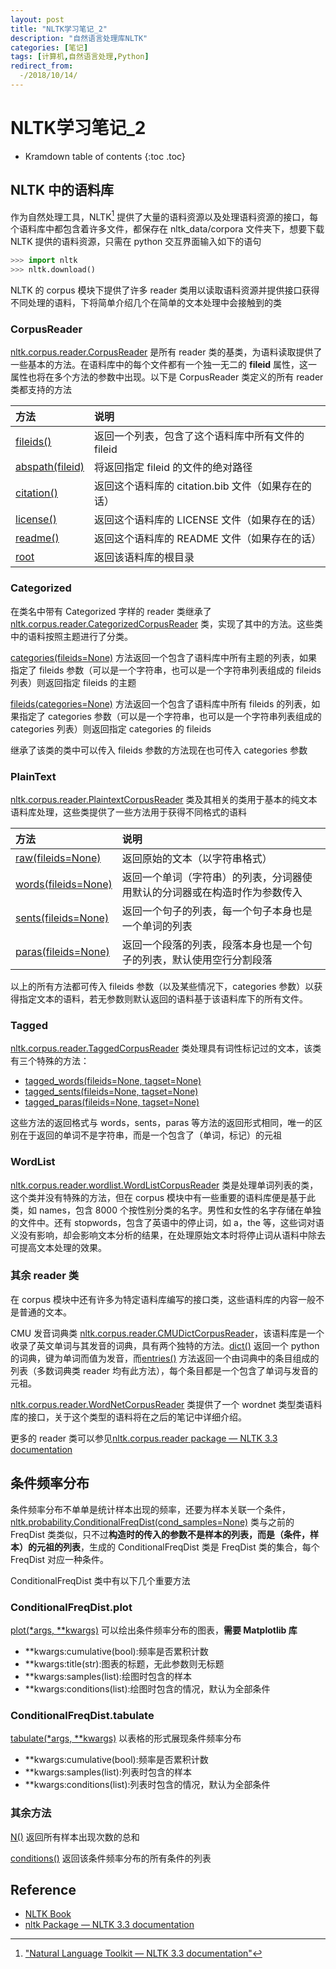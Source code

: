 ```yaml
---
layout: post
title: "NLTK学习笔记_2"
description: "自然语言处理库NLTK"
categories: [笔记]
tags: [计算机,自然语言处理,Python]
redirect_from:
  -/2018/10/14/
---
```


# NLTK学习笔记_2

* Kramdown table of contents
{:toc .toc}

## NLTK 中的语料库

作为自然处理工具，NLTK[^1] 提供了大量的语料资源以及处理语料资源的接口，每个语料库中都包含着许多文件，都保存在 nltk_data/corpora 文件夹下，想要下载 NLTK 提供的语料资源，只需在 python 交互界面输入如下的语句

```py
>>> import nltk
>>> nltk.download()
```

NLTK 的 corpus 模块下提供了许多 reader 类用以读取语料资源并提供接口获得不同处理的语料，下将简单介绍几个在简单的文本处理中会接触到的类

### CorpusReader

[nltk.corpus.reader.CorpusReader][CorpusReader] 是所有 reader 类的基类，为语料读取提供了一些基本的方法。在语料库中的每个文件都有一个独一无二的 **fileid** 属性，这一属性也将在多个方法的参数中出现。以下是 CorpusReader 类定义的所有 reader 类都支持的方法

|方法|说明|
|:-|:-|
|[fileids()][fileids_1]|返回一个列表，包含了这个语料库中所有文件的 fileid|
|[abspath(fileid)][abspath]|将返回指定 fileid 的文件的绝对路径|
|[citation()][citation]|返回这个语料库的 citation.bib 文件（如果存在的话）|
|[license()][license]|返回这个语料库的 LICENSE 文件（如果存在的话）|
|[readme()][readme]|返回这个语料库的 README 文件（如果存在的话）|
|[root][root]|返回该语料库的根目录|

### Categorized

在类名中带有 Categorized 字样的 reader 类继承了 [nltk.corpus.reader.CategorizedCorpusReader][Categorized] 类，实现了其中的方法。这些类中的语料按照主题进行了分类。

[categories(fileids=None)][categories] 方法返回一个包含了语料库中所有主题的列表，如果指定了 fileids 参数（可以是一个字符串，也可以是一个字符串列表组成的 fileids 列表）则返回指定 fileids 的主题

[fileids(categories=None)][fileids_2] 方法返回一个包含了语料库中所有 fileids 的列表，如果指定了 categories 参数（可以是一个字符串，也可以是一个字符串列表组成的 categories 列表）则返回指定 categories 的 fileids

继承了该类的类中可以传入 fileids 参数的方法现在也可传入 categories 参数

### PlainText

[nltk.corpus.reader.PlaintextCorpusReader][PlainText] 类及其相关的类用于基本的纯文本语料库处理，这些类提供了一些方法用于获得不同格式的语料

|方法|说明|
|:-|:-|
|[raw(fileids=None)][raw]|返回原始的文本（以字符串格式）|
|[words(fileids=None)][words]|返回一个单词（字符串）的列表，分词器使用默认的分词器或在构造时作为参数传入|
|[sents(fileids=None)][sents]|返回一个句子的列表，每一个句子本身也是一个单词的列表|
|[paras(fileids=None)][paras]|返回一个段落的列表，段落本身也是一个句子的列表，默认使用空行分割段落|

以上的所有方法都可传入 fileids 参数（以及某些情况下，categories 参数）以获得指定文本的语料，若无参数则默认返回的语料基于该语料库下的所有文件。

### Tagged

[nltk.corpus.reader.TaggedCorpusReader][Tagged] 类处理具有词性标记过的文本，该类有三个特殊的方法：

* [tagged_words(fileids=None, tagset=None)][t_words]
* [tagged_sents(fileids=None, tagset=None)][t_sents]
* [tagged_paras(fileids=None, tagset=None)][t_paras]

这些方法的返回格式与 words，sents，paras 等方法的返回形式相同，唯一的区别在于返回的单词不是字符串，而是一个包含了（单词，标记）的元祖

### WordList

[nltk.corpus.reader.wordlist.WordListCorpusReader][WordList] 类是处理单词列表的类，这个类并没有特殊的方法，但在 corpus 模块中有一些重要的语料库便是基于此类，如 names，包含 8000 个按性别分类的名字。男性和女性的名字存储在单独的文件中。还有 stopwords，包含了英语中的停止词，如 a，the 等，这些词对语义没有影响，却会影响文本分析的结果，在处理原始文本时将停止词从语料中除去可提高文本处理的效果。

### 其余 reader 类

在 corpus 模块中还有许多为特定语料库编写的接口类，这些语料库的内容一般不是普通的文本。

CMU 发音词典类 [nltk.corpus.reader.CMUDictCorpusReader][cmu]，该语料库是一个收录了英文单词与其发音的词典，具有两个独特的方法。[dict()][dict] 返回一个 python 的词典，键为单词而值为发音，而[entries()][entries] 方法返回一个由词典中的条目组成的列表（多数词典类 reader 均有此方法），每个条目都是一个包含了单词与发音的元祖。

[nltk.corpus.reader.WordNetCorpusReader][wordnet] 类提供了一个 wordnet 类型类语料库的接口，关于这个类型的语料将在之后的笔记中详细介绍。

更多的 reader 类可以参见[nltk.corpus.reader package — NLTK 3.3 documentation][reader]

## 条件频率分布

条件频率分布不单单是统计样本出现的频率，还要为样本关联一个条件，[nltk.probability.ConditionalFreqDist(cond_samples=None)][ConditionalFreqDist] 类与之前的 FreqDist 类类似，只不过**构造时的传入的参数不是样本的列表，而是（条件，样本）的元祖的列表**，生成的 ConditionalFreqDist 类是 FreqDist 类的集合，每个 FreqDist 对应一种条件。

ConditionalFreqDist 类中有以下几个重要方法

### ConditionalFreqDist.plot

[plot(\*args, \*\*kwargs)][cfd_plot] 可以绘出条件频率分布的图表，**需要 Matplotlib 库**

* \*\*kwargs:cumulative(bool):频率是否累积计数
* \*\*kwargs:title(str):图表的标题，无此参数则无标题
* \*\*kwargs:samples(list):绘图时包含的样本
* \*\*kwargs:conditions(list):绘图时包含的情况，默认为全部条件

### ConditionalFreqDist.tabulate

[tabulate(\*args, \*\*kwargs)][tabulate] 以表格的形式展现条件频率分布

* \*\*kwargs:cumulative(bool):频率是否累积计数
* \*\*kwargs:samples(list):列表时包含的样本
* \*\*kwargs:conditions(list):列表时包含的情况，默认为全部条件

### 其余方法

[N()][N] 返回所有样本出现次数的总和

[conditions()][conditions] 返回该条件频率分布的所有条件的列表

## Reference

* [NLTK Book](http://www.nltk.org/book/)
* [nltk Package — NLTK 3.3 documentation](http://www.nltk.org/api/nltk.html)

[^1]:["Natural Language Toolkit — NLTK 3.3 documentation"](https://www.nltk.org/)

[CorpusReader]:https://www.nltk.org/api/nltk.corpus.reader.html#nltk.corpus.reader.CorpusReader
[abspath]:https://www.nltk.org/api/nltk.corpus.reader.html#nltk.corpus.reader.CorpusReader.abspath
[citation]:https://www.nltk.org/api/nltk.corpus.reader.html#nltk.corpus.reader.CorpusReader.citation
[fileids_1]:https://www.nltk.org/api/nltk.corpus.reader.html#nltk.corpus.reader.CorpusReader.fileids
[license]:https://www.nltk.org/api/nltk.corpus.reader.html#nltk.corpus.reader.CorpusReader.license
[readme]:https://www.nltk.org/api/nltk.corpus.reader.html#nltk.corpus.reader.CorpusReader.readme
[root]:https://www.nltk.org/api/nltk.corpus.reader.html#nltk.corpus.reader.CorpusReader.root
[Categorized]:https://www.nltk.org/api/nltk.corpus.reader.html#nltk.corpus.reader.CategorizedCorpusReader
[categories]:https://www.nltk.org/api/nltk.corpus.reader.html#nltk.corpus.reader.CategorizedCorpusReader.categories
[fileids_2]:https://www.nltk.org/api/nltk.corpus.reader.html#nltk.corpus.reader.CategorizedCorpusReader.fileids
[PlainText]:https://www.nltk.org/api/nltk.corpus.reader.html#nltk.corpus.reader.PlaintextCorpusReader
[raw]:https://www.nltk.org/api/nltk.corpus.reader.html#nltk.corpus.reader.PlaintextCorpusReader.raw
[words]:https://www.nltk.org/api/nltk.corpus.reader.html#nltk.corpus.reader.PlaintextCorpusReader.words
[sents]:https://www.nltk.org/api/nltk.corpus.reader.html#nltk.corpus.reader.PlaintextCorpusReader.sents
[paras]:https://www.nltk.org/api/nltk.corpus.reader.html#nltk.corpus.reader.PlaintextCorpusReader.paras
[Tagged]:https://www.nltk.org/api/nltk.corpus.reader.html#nltk.corpus.reader.TaggedCorpusReader
[t_words]:https://www.nltk.org/api/nltk.corpus.reader.html#nltk.corpus.reader.TaggedCorpusReader.tagged_words
[t_sents]:https://www.nltk.org/api/nltk.corpus.reader.html#nltk.corpus.reader.TaggedCorpusReader.tagged_sents
[t_paras]:https://www.nltk.org/api/nltk.corpus.reader.html#nltk.corpus.reader.TaggedCorpusReader.tagged_paras
[cmu]:https://www.nltk.org/api/nltk.corpus.reader.html#nltk.corpus.reader.CMUDictCorpusReader
[dict]:https://www.nltk.org/api/nltk.corpus.reader.html#nltk.corpus.reader.CMUDictCorpusReader.dict
[entries]:https://www.nltk.org/api/nltk.corpus.reader.html#nltk.corpus.reader.CMUDictCorpusReader.entries
[WordList]:https://www.nltk.org/api/nltk.corpus.reader.html#nltk.corpus.reader.wordlist.WordListCorpusReader
[wordnet]:https://www.nltk.org/api/nltk.corpus.reader.html#nltk.corpus.reader.WordNetCorpusReader
[ConditionalFreqDist]:https://www.nltk.org/api/nltk.html#nltk.probability.ConditionalFreqDist
[cfd_plot]:https://www.nltk.org/api/nltk.html#nltk.probability.ConditionalFreqDist.plot
[tabulate]:https://www.nltk.org/api/nltk.html#nltk.probability.ConditionalFreqDist.tabulate
[N]:https://www.nltk.org/api/nltk.html#nltk.probability.ConditionalFreqDist.N
[conditions]:https://www.nltk.org/api/nltk.html#nltk.probability.ConditionalFreqDist.conditions
[reader]:https://www.nltk.org/api/nltk.corpus.reader.html#id5